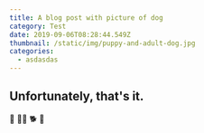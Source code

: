 ```yaml
---
title: A blog post with picture of dog
category: Test
date: 2019-09-06T08:28:44.549Z
thumbnail: /static/img/puppy-and-adult-dog.jpg
categories:
  - asdasdas
---
```

## Unfortunately, that's it.

🦮 🐕‍🦺 🐕 🐩
